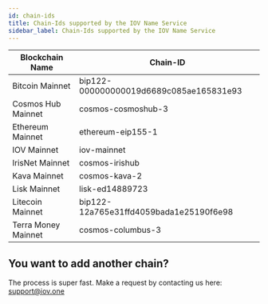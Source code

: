 ```yaml
---
id: chain-ids
title: Chain-Ids supported by the IOV Name Service
sidebar_label: Chain-Ids supported by the IOV Name Service
---
```




|   Blockchain Name    |  Chain-ID                                  |
| -------------        | -------------                              |
| Bitcoin Mainnet      | bip122-000000000019d6689c085ae165831e93    |
| Cosmos Hub Mainnet   | cosmos-cosmoshub-3                         |
| Ethereum Mainnet     | ethereum-eip155-1                          |
| IOV Mainnet          | iov-mainnet                                |
| IrisNet Mainnet      | cosmos-irishub                             |
| Kava Mainnet         | cosmos-kava-2                              |
| Lisk Mainnet         | lisk-ed14889723                            |
| Litecoin Mainnet     | bip122-12a765e31ffd4059bada1e25190f6e98    |
| Terra Money Mainnet  | cosmos-columbus-3                          |

## You want to add another chain?

The process is super fast. Make a request by contacting us here: support@iov.one

